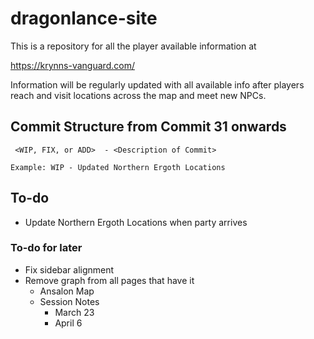 # dragonlance-site

This is a repository for all the player available information at

https://krynns-vanguard.com/

Information will be regularly updated with all available info after players reach and visit locations across the map and meet new NPCs.

## Commit Structure from Commit 31 onwards
```
 <WIP, FIX, or ADD>  - <Description of Commit>

Example: WIP - Updated Northern Ergoth Locations
```

## To-do
- Update Northern Ergoth Locations when party arrives

### To-do for later
- Fix sidebar alignment
- Remove graph from all pages that have it
  - Ansalon Map
  - Session Notes
    - March 23
    - April 6
